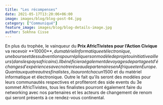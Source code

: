 ```yaml
---
title: "Les récompenses"
date: 2021-05-17T13:20:06+06:00
image: images/blog/blog-post-04.jpg
category: ["Communiqué"]
feature_image: images/blog/blog-details-image.jpg
author: Sokhna Cisse
---
```


En plus du trophée, le vainqueur du **Prix AfricTivistes pour l’Action Civique** va recevoir **10000$**, du matériel informatique et électronique, une bourse et des subventions pour répliquer son modèle de projet ou initiative ailleurs (dans les pays africains). Il bénéficiera également de voyages de partage et d’échanges d’expériences avec notre réseau de partenaires en Afrique et en Europe. Quant aux quatre autres finalistes, ils auront chacun 1500$ et du matériel informatique et électronique. Outre le fait qu’ils seront des modèles pour leurs communautés respectives et profiteront des side events du 3e sommet AfricTivistes, tous les finalistes pourront également faire du networking avec nos partenaires et les acteurs de changement de renom qui seront présents à ce rendez-vous continental.
